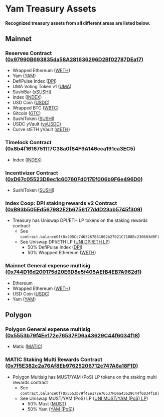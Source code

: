 # Yam Treasury Assets
#### Recognized treasury assets from all different areas are listed below.

## Mainnet
### Reserves Contract ([0x97990B693835da58A281636296D2Bf02787DEa17](https://etherscan.io/tokenholdings?a=0x97990B693835da58A281636296D2Bf02787DEa17))
- Wrapped Ethereum ([WETH](https://etherscan.io/token/0xC02aaA39b223FE8D0A0e5C4F27eAD9083C756Cc2))
- Yam ([YAM](https://etherscan.io/token/0x0AaCfbeC6a24756c20D41914F2caba817C0d8521))
- DefiPulse Index ([DPI](https://etherscan.io/token/0x1494CA1F11D487c2bBe4543E90080AeBa4BA3C2b))
- UMA Voting Token v1 ([UMA](https://etherscan.io/token/0x04Fa0d235C4abf4BcF4787aF4CF447DE572eF828))
- SushiBar ([xSUSHI](https://etherscan.io/token/0x8798249c2E607446EfB7Ad49eC89dD1865Ff4272))
- Index ([INDEX](https://etherscan.io/token/0x0954906da0Bf32d5479e25f46056d22f08464cab))
- USD Coin ([USDC](https://etherscan.io/token/0xA0b86991c6218b36c1d19D4a2e9Eb0cE3606eB48))
- Wrapped BTC ([WBTC](https://etherscan.io/token/0x2260FAC5E5542a773Aa44fBCfeDf7C193bc2C599))
- Gitcoin ([GTC](https://etherscan.io/token/0xDe30da39c46104798bB5aA3fe8B9e0e1F348163F))
- SushiToken ([SUSHI](https://etherscan.io/token/0x6B3595068778DD592e39A122f4f5a5cF09C90fE2))
- USDC yVault ([yvUSDC](https://etherscan.io/token/0xa354F35829Ae975e850e23e9615b11Da1B3dC4DE))
- Curve stETH yVault ([stETH](https://etherscan.io/token/0xdCD90C7f6324cfa40d7169ef80b12031770B4325))

### Timelock Contract ([0x8b4f1616751117C38a0f84F9A146cca191ea3EC5](https://etherscan.io/tokenholdings?a=0x8b4f1616751117C38a0f84F9A146cca191ea3EC5))
- Index ([INDEX](https://etherscan.io/token/0x0954906da0Bf32d5479e25f46056d22f08464cab))

### Incentivizer Contract ([0xD67c05523D8ec1c60760Fd017Ef006b9F6e496D0](https://etherscan.io/tokenholdings?a=0xD67c05523D8ec1c60760Fd017Ef006b9F6e496D0))
- SushiToken ([SUSHI](https://etherscan.io/token/0x6b3595068778dd592e39a122f4f5a5cf09c90fe2))

### Index Coop: DPI staking rewards v2 Contract ([0xB93b505Ed567982E2b6756177ddD23ab5745f309](https://etherscan.io/address/0xB93b505Ed567982E2b6756177ddD23ab5745f309))
- Treasury has Uniswap DPI/ETH LP tokens on the staking rewards contract
  - See `contract.balanceOf(0x205Cc7463267861002b27021C7108Bc230603d0F)`
  - See Uniswap DPI/ETH LP ([UNI DPI/ETH LP](https://etherscan.io/token/0x4d5ef58aAc27d99935E5b6B4A6778ff292059991))
    - 50% DefiPulse Index ([DPI](https://etherscan.io/token/0x1494CA1F11D487c2bBe4543E90080AeBa4BA3C2b))
    - 50% Wrapped Ethereum ([WETH](https://etherscan.io/token/0xC02aaA39b223FE8D0A0e5C4F27eAD9083C756Cc2))

### Mainnet General expense multisig ([0x744D16d200175d20E6D8e5f405AEfB4EB7A962d1](https://etherscan.io/tokenholdings?a=0x744D16d200175d20E6D8e5f405AEfB4EB7A962d1))
- Ethereum
- Wrapped Ethereum ([WETH](https://etherscan.io/token/0xC02aaA39b223FE8D0A0e5C4F27eAD9083C756Cc2))
- USD Coin ([USDC](https://etherscan.io/token/0xA0b86991c6218b36c1d19D4a2e9Eb0cE3606eB48))
- Yam ([YAM](https://etherscan.io/token/0x0AaCfbeC6a24756c20D41914F2caba817C0d8521))

## Polygon
### Polygon General expense multisig ([0x5553b79f4Ee172e76537FD6a43629C44f6034f18](https://polygonscan.com/tokenholdings?a=0x5553b79f4Ee172e76537FD6a43629C44f6034f18))
- Matic ([MATIC](https://polygonscan.com/token/0x0000000000000000000000000000000000001010))

### MATIC Staking Multi Rewards Contract ([0x7f5E382c2a76Af8Eb97625206712c747A6a18F1D](https://polygonscan.com/tokenholdings?a=0x7f5E382c2a76Af8Eb97625206712c747A6a18F1D))
- Polygon Multisig has MUST/YAM (PoS) LP tokens on the staking multi rewards contract
  - See `contract.balanceOf(0x5553b79f4Ee172e76537FD6a43629C44f6034f18)`
  - See Uniswap MUST/YAM (PoS) LP ([UNI MUST/YAM (PoS) LP](https://polygonscan.com/address/0x1866bf35DE53730f34C6eCA6e04f306Ea5403c76))
    - 50% Must ([MUST](https://polygonscan.com/token/0x9C78EE466D6Cb57A4d01Fd887D2b5dFb2D46288f))
    - 50% Yam ([YAM (PoS)](https://etherscan.io/token/0xb3B681dEE0435eCc0a508e40B02b3C9068D618cd))
